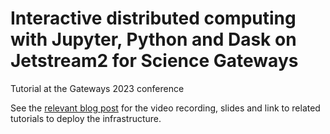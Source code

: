 # Interactive distributed computing with Jupyter, Python and Dask on Jetstream2 for Science Gateways

Tutorial at the Gateways 2023 conference

See the [relevant blog post](https://www.zonca.dev/posts/2023-09-21-gateways-2023-dask-jupyterhub) for the video recording, slides and link to related tutorials to deploy the infrastructure.
